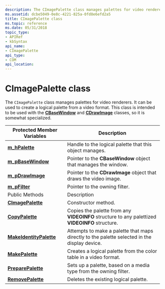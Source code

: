 ```yaml
---
description: The CImagePalette class manages palettes for video renderers. It can be used to create a logical palette from a video format. This class is intended to be used with the CBaseWindow and CDrawImage classes, so it is somewhat specialized.
ms.assetid: dcbe5049-0e8c-4221-825a-0fd8e6efd2a5
title: CImagePalette class
ms.topic: reference
ms.date: 05/31/2018
topic_type: 
- APIRef
- kbSyntax
api_name: 
- CImagePalette
api_type: 
- COM
api_location: 
---
```


# CImagePalette class

The `CImagePalette` class manages palettes for video renderers. It can be used to create a logical palette from a video format. This class is intended to be used with the [**CBaseWindow**](cbasewindow.md) and [**CDrawImage**](cdrawimage.md) classes, so it is somewhat specialized.



| Protected Member Variables                                       | Description                                                                                    |
|------------------------------------------------------------------|------------------------------------------------------------------------------------------------|
| [**m\_hPalette**](cimagepalette-m-hpalette.md)                  | Handle to the logical palette that this object manages.                                        |
| [**m\_pBaseWindow**](cimagepalette-m-pbasewindow.md)            | Pointer to the **CBaseWindow** object that manages the window.                                 |
| [**m\_pDrawImage**](cimagepalette-m-pdrawimage.md)              | Pointer to the **CDrawImage** object that draws the video image.                               |
| [**m\_pFilter**](cimagepalette-m-pfilter.md)                    | Pointer to the owning filter.                                                                  |
| Public Methods                                                   | Description                                                                                    |
| [**CImagePalette**](cimagepalette-cimagepalette.md)             | Constructor method.                                                                            |
| [**CopyPalette**](cimagepalette-copypalette.md)                 | Copies the palette from any **VIDEOINFO** structure to any palettized **VIDEOINFO** structure. |
| [**MakeIdentityPalette**](cimagepalette-makeidentitypalette.md) | Attempts to make a palette that maps directly to the palette selected in the display device.   |
| [**MakePalette**](cimagepalette-makepalette.md)                 | Creates a logical palette from the color table in a video format.                              |
| [**PreparePalette**](cimagepalette-preparepalette.md)           | Sets up a palette, based on a media type from the owning filter.                               |
| [**RemovePalette**](cimagepalette-removepalette.md)             | Deletes the existing logical palette.                                                          |



 

 

 



